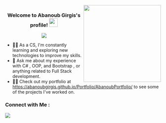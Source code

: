 
<img width="250" align="right" src="https://c.tenor.com/_DOBjnGspYAAAAAM/code-coding.gif">

<h3 align="center">
  Welcome to Abanoub Girgis's profile!
  <img src="https://media.giphy.com/media/hvRJCLFzcasrR4ia7z/giphy.gif" width="28">
</h3>

<!-- Typing SVG by DenverCoder1 - https://github.com/DenverCoder1/readme-typing-svg -->
<p align="center">
  <a href="https://github.com/DenverCoder1/readme-typing-svg"><img src="https://readme-typing-svg.herokuapp.com/?lines=Full-stack%20web%20developer;Always%20learning%20new%20things&font=Fira%20Code&center=true&width=440&height=45&color=f75c7e&vCenter=true&size=22"></a>
</p> 

- 👨‍💻 As a CS, I'm constantly learning and exploring new technologies to improve my skills.
- 💬 Ask me about my experience with C# , OOP, and Bootstrap , or anything related to Full Stack development.
- 👨‍💻 Check out my portfolio at https://abanoubgirgis.github.io/Portfolio/AbanoubPortfolio/ to see some of the projects I've worked on.


### Connect with Me :

<a href="https://www.linkedin.com/in/abanoub-girgis-150bb0209" target="_blank"><img src="https://img.shields.io/badge/Abanoub%20Girgis-0173b4"/></a>


